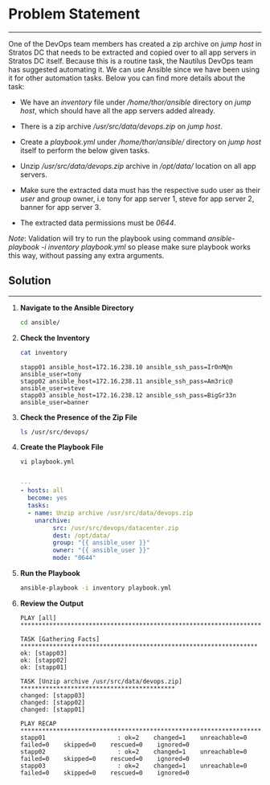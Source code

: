 # Problem Statement

---
One of the DevOps team members has created a zip archive on _jump host_ in Stratos DC that needs to be extracted and copied over to all app servers in Stratos DC itself. Because this is a routine task, the Nautilus DevOps team has suggested automating it. We can use Ansible since we have been using it for other automation tasks. Below you can find more details about the task:

- We have an _inventory_ file under _/home/thor/ansible_ directory on _jump host_, which should have all the app servers added already.

- There is a zip archive _/usr/src/data/devops.zip_ on _jump host_.

- Create a _playbook.yml_ under _/home/thor/ansible/_ directory on _jump host_ itself to perform the below given tasks.

- Unzip _/usr/src/data/devops.zip_ archive in _/opt/data/_ location on all app servers.

- Make sure the extracted data must has the respective sudo user as their _user_ and _group_ owner, i.e tony for app server 1, steve for app server 2, banner for app server 3.

- The extracted data permissions must be _0644_.

_Note_: Validation will try to run the playbook using command _ansible-playbook -i inventory playbook.yml_ so please make sure playbook works this way, without passing any extra arguments.

## Solution

---

1. **Navigate to the Ansible Directory**

   ```bash
   cd ansible/
   ```

2. **Check the Inventory**

   ```bash
   cat inventory 
   ```

     ```plaintext
     stapp01 ansible_host=172.16.238.10 ansible_ssh_pass=Ir0nM@n ansible_user=tony
     stapp02 ansible_host=172.16.238.11 ansible_ssh_pass=Am3ric@ ansible_user=steve
     stapp03 ansible_host=172.16.238.12 ansible_ssh_pass=BigGr33n ansible_user=banner
     ```

3. **Check the Presence of the Zip File**

   ```bash
   ls /usr/src/devops/
   ```

4. **Create the Playbook File**

   ```
   vi playbook.yml
   ```

   ```yaml
   
   ---
   - hosts: all
     become: yes
     tasks:
     - name: Unzip archive /usr/src/data/devops.zip
       unarchive:
            src: /usr/src/devops/datacenter.zip
            dest: /opt/data/
            group: "{{ ansible_user }}"
            owner: "{{ ansible_user }}"
            mode: "0644"
   ```

5. **Run the Playbook**

   ```bash
   ansible-playbook -i inventory playbook.yml
   ```

6. **Review the Output**

   ```
   PLAY [all] ******************************************************************************

   TASK [Gathering Facts] ******************************************************************
   ok: [stapp03]
   ok: [stapp02]
   ok: [stapp01]

   TASK [Unzip archive /usr/src/data/devops.zip] *******************************************
   changed: [stapp03]
   changed: [stapp02]
   changed: [stapp01]

   PLAY RECAP ******************************************************************************
   stapp01                    : ok=2    changed=1    unreachable=0    failed=0    skipped=0    rescued=0    ignored=0
   stapp02                    : ok=2    changed=1    unreachable=0    failed=0    skipped=0    rescued=0    ignored=0
   stapp03                    : ok=2    changed=1    unreachable=0    failed=0    skipped=0    rescued=0    ignored=0
   ```
